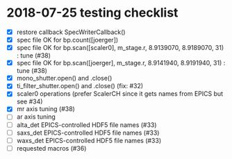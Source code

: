# 2018-07-25  testing checklist

* [x] restore callback SpecWriterCallback()
* [x] spec file OK for bp.count([joerger])
* [x] spec file OK for bp.scan([scaler0], m_stage.r, 8.9139070, 8.9189070, 31) : tune (#38)
* [x] spec file OK for bp.scan([joerger], m_stage.r, 8.9141940, 8.9191940, 31) : tune (#38)
* [x] mono_shutter.open() and .close()
* [x] ti_filter_shutter.open() and .close() (fix: #32)
* [x] scaler0 operations (prefer ScalerCH since it gets names from EPICS but see #34)
* [x] mr axis tuning (#38)
* [ ] ar axis tuning
* [ ] alta_det EPICS-controlled HDF5 file names (#33)
* [ ] saxs_det EPICS-controlled HDF5 file names (#33)
* [ ] waxs_det EPICS-controlled HDF5 file names (#33)
* [ ] requested macros (#36)
